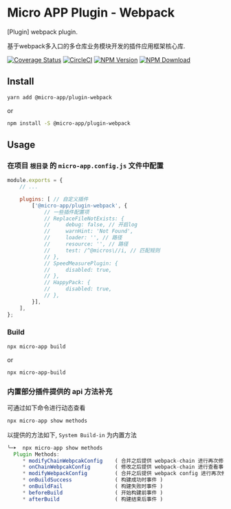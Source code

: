 # Micro APP Plugin - Webpack

[Plugin] webpack plugin.

基于webpack多入口的多仓库业务模块开发的插件应用框架核心库.

[![Coverage Status][Coverage-img]][Coverage-url]
[![CircleCI][CircleCI-img]][CircleCI-url]
[![NPM Version][npm-img]][npm-url]
[![NPM Download][download-img]][download-url]

[Coverage-img]: https://coveralls.io/repos/github/MicroAppJS/MicroApp-Plugin-Webpack/badge.svg?branch=master
[Coverage-url]: https://coveralls.io/github/MicroAppJS/MicroApp-Plugin-Webpack?branch=master
[CircleCI-img]: https://circleci.com/gh/MicroAppJS/MicroApp-Plugin-Webpack/tree/master.svg?style=svg
[CircleCI-url]: https://circleci.com/gh/MicroAppJS/MicroApp-Plugin-Webpack/tree/master
[npm-img]: https://img.shields.io/npm/v/@micro-app/plugin-webpack.svg?style=flat-square
[npm-url]: https://npmjs.org/package/@micro-app/plugin-webpack
[download-img]: https://img.shields.io/npm/dm/@micro-app/plugin-webpack.svg?style=flat-square
[download-url]: https://npmjs.org/package/@micro-app/plugin-webpack

## Install

```sh
yarn add @micro-app/plugin-webpack
```

or

```sh
npm install -S @micro-app/plugin-webpack
```

## Usage

### 在项目 `根目录` 的 `micro-app.config.js` 文件中配置

```js
module.exports = {
    // ...

    plugins: [ // 自定义插件
        ['@micro-app/plugin-webpack', {
            // 一些插件配置项
            // ReplaceFileNotExists: {
            //     debug: false, // 开启log
            //     warnHint: 'Not Found',
            //     loader: '', // 路径
            //     resource: '', // 路径
            //     test: /^@micros\//i, // 匹配规则
            // },
            // SpeedMeasurePlugin: {
            //     disabled: true,
            // },
            // HappyPack: {
            //     disabled: true,
            // },
        }],
    ],
};
```

### Build

```sh
npx micro-app build
```

or

```sh
npx micro-app-build
```


### 内置部分插件提供的 api 方法补充

可通过如下命令进行动态查看

```js
npx micro-app show methods
```

以提供的方法如下, `System Build-in` 为内置方法

```js
╰─➤  npx micro-app show methods
  Plugin Methods:
     * modifyChainWebpcakConfig    ( 合并之后提供 webpack-chain 进行再次修改事件 )
     * onChainWebpcakConfig        ( 修改之后提供 webpack-chain 进行查看事件 )
     * modifyWebpackConfig         ( 合并之后提供 webpack config 进行再次修改事件 )
     * onBuildSuccess              ( 构建成功时事件 )
     * onBuildFail                 ( 构建失败时事件 )
     * beforeBuild                 ( 开始构建前事件 )
     * afterBuild                  ( 构建结束后事件 )
```
